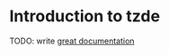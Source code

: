 # Introduction to tzde

TODO: write [great documentation](http://jacobian.org/writing/what-to-write/)

